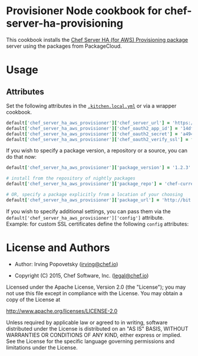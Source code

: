 # Provisioner Node cookbook for chef-server-ha-provisioning

This cookbook installs the [Chef Server HA (for AWS) Provisioning package]() server using the packages from PackageCloud.  

# Usage

## Attributes

Set the following attributes in the [`.kitchen.local.yml`](https://github.com/irvingpop/chef-server-ha-aws-provisioner/blob/master/.kitchen.local.yml.example) or via a wrapper cookbook.  

```ruby
default['chef_server_ha_aws_provisioner']['chef_server_url'] = 'https://chefserver.mycompany.com'
default['chef_server_ha_aws_provisioner']['chef_oauth2_app_id'] = '14dfcf186221781cff51eedd5ac1616'
default['chef_server_ha_aws_provisioner']['chef_oauth2_secret'] = 'a49402219627cfa6318d58b13e90aca'
default['chef_server_ha_aws_provisioner']['chef_oauth2_verify_ssl'] = false
```

If you wish to specify a package version, a repository or a source, you can do that now:
```ruby
default['chef_server_ha_aws_provisioner']['package_version'] = '1.2.3'

# install from the repository of nightly packages
default['chef_server_ha_aws_provisioner']['package_repo'] = 'chef-current'

# OR, specify a package explicitly from a location of your choosing
default['chef_server_ha_aws_provisioner']['package_url'] = 'http://bit.ly/98K8eH'
```

If you wish to specify additional settings, you can pass them via the `default['chef_server_ha_aws_provisioner']['config']` attribute.  
Example: for custom SSL certificates define the following `config` attributes:


# License and Authors

- Author: Irving Popovetsky (<irving@chef.io>)

- Copyright (C) 2015, Chef Software, Inc. (<legal@chef.io>)

Licensed under the Apache License, Version 2.0 (the "License");
you may not use this file except in compliance with the License.
You may obtain a copy of the License at

   http://www.apache.org/licenses/LICENSE-2.0

Unless required by applicable law or agreed to in writing, software
distributed under the License is distributed on an "AS IS" BASIS,
WITHOUT WARRANTIES OR CONDITIONS OF ANY KIND, either express or implied.
See the License for the specific language governing permissions and
limitations under the License.
